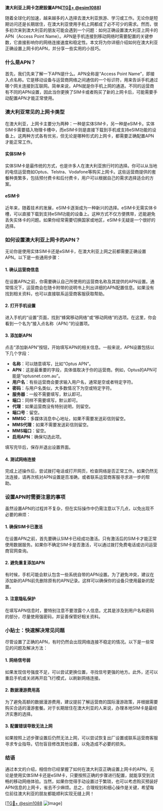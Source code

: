 **澳大利亚上网卡怎麽設置APN[[TG💪+ @esim1088](https://t.me/s/esim1088)]**

随着全球化的加速，越来越多的人选择去澳大利亚旅游、学习或工作。无论你是短期访问还是长期居住，在澳大利亚使用手机上网都成了必不可少的需求。然而，很多初次来到澳大利亚的朋友可能会遇到一个问题：如何正确设置澳大利亚上网卡的APN（Access Point Name）。APN是手机连接到移动网络时需要配置的关键参数，它直接影响你的网络连接速度和稳定性。本文将为你详细介绍如何在澳大利亚正确设置上网卡的APN，并分享一些实用的小技巧。

### 什么是APN？

首先，我们先来了解一下APN是什么。APN全称是“Access Point Name”，即接入点名称。它是移动设备与运营商网络之间通信的一个标识符，用来告诉手机通过哪个网关连接到互联网。简单来说，APN就是你手机上网的通道。不同的运营商有不同的APN设置，因此当你更换了SIM卡或者购买了新的上网卡后，可能需要手动配置APN才能正常使用。

### 澳大利亚常见的上网卡类型

在澳大利亚，上网卡主要分为两种：一种是实体SIM卡，另一种是eSIM卡。实体SIM卡需要插入物理卡槽中，而eSIM卡则是直接下载到手机或支持eSIM功能的设备上。这两种方式各有优劣，但无论是哪种形式的上网卡，都需要正确配置APN才能正常工作。

#### 实体SIM卡
实体SIM卡是最传统的方式，也是许多人在澳大利亚旅行时的选择。你可以从当地的电信运营商如Optus、Telstra、Vodafone等购买上网卡。这些运营商提供的套餐种类繁多，包括预付费卡和后付费卡，用户可以根据自己的需求选择适合的方案。

#### eSIM卡
近年来，随着技术的发展，eSIM卡逐渐成为一种新兴的选择。eSIM卡无需实体卡槽，可以直接下载到支持eSIM功能的设备上。这种方式不仅方便携带，还能避免丢失实体卡的问题。如果你经常需要切换国家或地区，eSIM卡无疑是一个很好的选择。

### 如何设置澳大利亚上网卡的APN？

无论你是使用实体SIM卡还是eSIM卡，在澳大利亚上网之前都需要正确设置APN。以下是一些通用步骤：

#### 1. 确认运营商信息
在设置APN之前，你需要确认自己所使用的运营商名称及其提供的APN设置。通常情况下，运营商会在随卡附带的说明书上列出详细的APN配置信息。如果没有找到相关资料，也可以直接联系运营商客服获取帮助。

#### 2. 打开手机设置
进入手机的“设置”页面，找到“蜂窝移动网络”或“移动网络”的选项。在这里，你会看到一个名为“接入点名称（APN）”的设置项。

#### 3. 添加新APN
点击“添加新APN”按钮，开始填写APN的相关信息。一般来说，APN设置包括以下几个字段：
- **名称**：可以随意填写，比如“Optus APN”。
- **APN**：这是最重要的字段，具体值取决于你的运营商。例如，Optus的APN可能是“optusnet.com.au”。
- **用户名**：有些运营商会要求输入用户名，通常是空或者特定字符。
- **密码**：与用户名类似，大多数情况下为空或特定字符。
- **服务器**：一般不需要填写，默认即可。
- **端口**：同样不需要填写，默认即可。
- **代理**：如果运营商没有特别说明，则留空。
- **端口号**：留空。
- **MMSC**：多媒体消息中心地址，如果不需要发送彩信则留空。
- **MMS代理**：如果不需要发送彩信则留空。
- **MMS端口**：留空。
- **启用APN**：确保勾选此项。

填写完毕后，保存并退出设置界面。

#### 4. 测试网络连接
完成上述操作后，尝试拨打电话或打开网页，检查网络是否正常工作。如果仍然无法连接，请再次核对APN设置是否准确，或者联系运营商客服寻求进一步的帮助。

### 设置APN时需要注意的事项

虽然设置APN的过程并不复杂，但在实际操作中仍需注意以下几点，以免出现不必要的麻烦：

#### 1. 确保SIM卡已激活
在设置APN之前，首先要确认SIM卡已经成功激活。只有激活后的SIM卡才能正常使用数据服务。如果你不确定SIM卡是否激活，可以通过拨打免费电话或访问运营商官网查询。

#### 2. 避免重复添加APN
有时候，手机可能会默认包含一些系统自带的APN设置。为了避免冲突，建议在添加新的APN前先删除原有的APN记录。这样可以确保你的设备只使用最新的配置。

#### 3. 注意隐私保护
在填写APN信息时，要特别注意不要泄露个人信息。尤其是涉及到用户名和密码的部分，尽量使用强密码，并妥善保管好相关资料。

### 小贴士：快速解决常见问题

尽管设置了正确的APN，有时仍然会出现网络连接不稳定的情况。以下是一些常见的问题及解决方法：

#### 1. 网络信号弱
如果发现信号强度不足，可以尝试更换位置，寻找信号更强的地方。此外，还可以重启手机或关闭再开启飞行模式，以刷新网络连接。

#### 2. 数据漫游费用高
为了避免高额的数据漫游费用，建议提前了解运营商的国际漫游政策，并根据需要购买合适的漫游套餐。对于长期居住在澳大利亚的人来说，办理本地SIM卡是最经济实惠的选择。

#### 3. 配置错误导致无法上网
如果按照上述步骤设置后仍然无法上网，可以尝试恢复出厂设置或联系运营商客服寻求专业指导。切勿盲目修改其他设置，以免造成不必要的损失。

### 结语

通过本文的介绍，相信你已经掌握了如何在澳大利亚正确设置上网卡的APN。无论是使用实体SIM卡还是eSIM卡，只要按照正确的步骤进行配置，就能享受到流畅的移动网络体验。当然，如果你觉得手动设置过于繁琐，也可以考虑购买预装好APN信息的上网卡，省去不少麻烦。总之，合理规划和细心操作是关键，希望每位前往澳大利亚的朋友都能顺利实现无缝上网！

[[TG💪+ @esim1088](https://t.me/s/esim1088) ![Image](https://i.postimg.cc/4NQfJmqS/Snipaste-2025-05-13-00-14-12.png)]